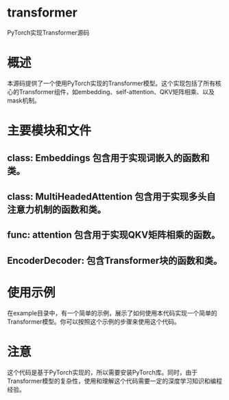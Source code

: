 # transformer
PyTorch实现Transformer源码

# 概述

本源码提供了一个使用PyTorch实现的Transformer模型。这个实现包括了所有核心的Transformer组件，如embedding、self-attention、QKV矩阵相乘、以及mask机制。

# 主要模块和文件

## class: Embeddings 包含用于实现词嵌入的函数和类。

## class: MultiHeadedAttention 包含用于实现多头自注意力机制的函数和类。

## func: attention 包含用于实现QKV矩阵相乘的函数。

## EncoderDecoder: 包含Transformer块的函数和类。

# 使用示例

在example目录中，有一个简单的示例，展示了如何使用本代码实现一个简单的Transformer模型。你可以按照这个示例的步骤来使用这个代码。

# 注意

这个代码是基于PyTorch实现的，所以需要安装PyTorch库。同时，由于Transformer模型的复杂性，使用和理解这个代码需要一定的深度学习知识和编程经验。


